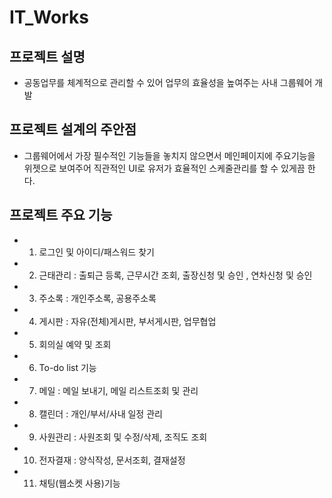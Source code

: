 # IT_Works

## 프로젝트 설명
- 공동업무를 체계적으로 관리할 수 있어 업무의 효율성을 높여주는 사내 그룹웨어 개발


## 프로젝트 설계의 주안점
- 그룹웨어에서 가장 필수적인 기능들을 놓치지 않으면서 메인페이지에 주요기능을 위젯으로 보여주어 직관적인 UI로 유저가 효율적인 스케줄관리를 할 수 있게끔 한다.


## 프로젝트 주요 기능

- 1. 로그인 및 아이디/패스워드 찾기
- 2. 근태관리 : 출퇴근 등록, 근무시간 조회, 출장신청 및 승인 , 연차신청 및 승인
- 3. 주소록 : 개인주소록, 공용주소록
- 4. 게시판 : 자유(전체)게시판, 부서게시판, 업무협업
- 5. 회의실 예약 및 조회
- 6. To-do list 기능
- 7. 메일 : 메일 보내기, 메일 리스트조회 및 관리
- 8. 캘린더 : 개인/부서/사내 일정 관리
- 9. 사원관리 : 사원조회 및 수정/삭제, 조직도 조회
- 10. 전자결재 : 양식작성, 문서조회, 결재설정
- 11. 채팅(웹소켓 사용)기능









